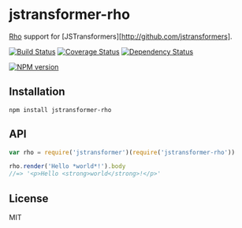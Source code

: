 # jstransformer-rho

[Rho](https://github.com/inca/rho) support for [JSTransformers][http://github.com/jstransformers].

[![Build Status](https://img.shields.io/travis/jstransformers/jstransformer-rho/master.svg)](https://travis-ci.org/jstransformers/jstransformer-rho)
[![Coverage Status](https://img.shields.io/codecov/c/github/jstransformers/jstransformer-rho/master.svg)](https://codecov.io/gh/jstransformers/jstransformer-rho)
[![Dependency Status](https://img.shields.io/david/jstransformers/jstransformer-rho/master.svg)](http://david-dm.org/jstransformers/jstransformer-rho)

[![NPM version](https://img.shields.io/npm/v/jstransformer-rho.svg)](https://www.npmjs.org/package/jstransformer-rho)

## Installation

    npm install jstransformer-rho

## API

```js
var rho = require('jstransformer')(require('jstransformer-rho'))

rho.render('Hello *world*!').body
//=> '<p>Hello <strong>world</strong>!</p>'
```

## License

MIT
